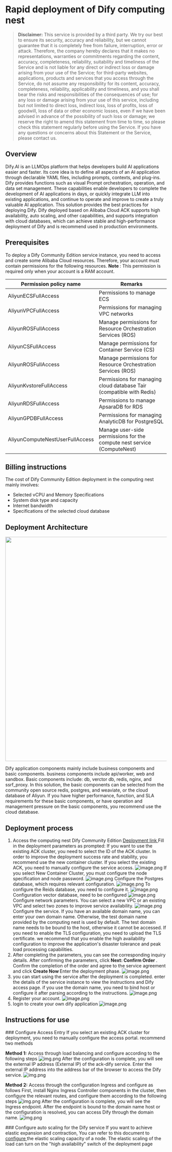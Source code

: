 <h1> Rapid deployment of Dify computing nest </h1>

<blockquote>
<p><strong> Disclaimer:</strong> This service is provided by a third party. We try our best to ensure its security, accuracy and reliability, but we cannot guarantee that it is completely free from failure, interruption, error or attack. Therefore, the company hereby declares that it makes no representations, warranties or commitments regarding the content, accuracy, completeness, reliability, suitability and timeliness of the Service and is not liable for any direct or indirect loss or damage arising from your use of the Service; for third-party websites, applications, products and services that you access through the Service, do not assume any responsibility for its content, accuracy, completeness, reliability, applicability and timeliness, and you shall bear the risks and responsibilities of the consequences of use; for any loss or damage arising from your use of this service, including but not limited to direct loss, indirect loss, loss of profits, loss of goodwill, loss of data or other economic losses, even if we have been advised in advance of the possibility of such loss or damage; we reserve the right to amend this statement from time to time, so please check this statement regularly before using the Service. If you have any questions or concerns about this Statement or the Service, please contact us. </p>
</blockquote>

<h2> Overview </h2>

<p>Dify.AI is an LLMOps platform that helps developers build AI applications easier and faster. Its core idea is to define all aspects of an AI application through declarable YAML files, including prompts, contexts, and plug-ins. Dify provides functions such as visual Prompt orchestration, operation, and data set management. These capabilities enable developers to complete the development of AI applications in days, or quickly integrate LLM into existing applications, and continue to operate and improve to create a truly valuable AI application.
This solution provides the best practices for deploying Dify. Dify deployed based on Alibaba Cloud ACK supports high availability, auto scaling, and other capabilities, and supports integration with cloud databases, which can achieve stable and high-performance deployment of Dify and is recommend used in production environments. </p>

<h2> Prerequisites </h2>

<p> To deploy a Dify Community Edition service instance, you need to access and create some Alibaba Cloud resources. Therefore, your account must contain permissions for the following resources.
<strong> Note </strong>: This permission is required only when your account is a RAM account. </p>

<table>
<thead>
<tr>
<th> Permission policy name </th>
<th> Remarks </th>
</tr>
</thead>
<tbody>
<tr>
<td>AliyunECSFullAccess</td>
<td> Permissions to manage ECS </td>
</tr>
<tr>
<td>AliyunVPCFullAccess</td>
<td> Permissions for managing VPC networks </td>
</tr>
<tr>
<td>AliyunROSFullAccess</td>
<td> Manage permissions for Resource Orchestration Services (ROS) </td>
</tr>
<tr>
<td>AliyunCSFullAccess</td>
<td> Manage permissions for Container Service (CS) </td>
</tr>
<tr>
<td>AliyunROSFullAccess</td>
<td> Manage permissions for Resource Orchestration Services (ROS) </td>
</tr>
<tr>
<td>AliyunKvstoreFullAccess</td>
<td> Permissions for managing cloud database Tair (compatible with Redis) </td>
</tr>
<tr>
<td>AliyunRDSFullAccess</td>
<td> Permissions to manage ApsaraDB for RDS </td>
</tr>
<tr>
<td>AliyunGPDBFullAccess</td>
<td> Permissions for managing AnalyticDB for PostgreSQL </td>
</tr>
<tr>
<td>AliyunComputeNestUserFullAccess</td>
<td> Manage user-side permissions for the compute nest service (ComputeNest) </td>
</tr>
</tbody>
</table>

<h2> Billing instructions </h2>

<p> The cost of Dify Community Edition deployment in the computing nest mainly involves:</p>

<ul>
<li> Selected vCPU and Memory Specifications </li>
<li> System disk type and capacity </li>
<li> Internet bandwidth </li>
<li> Specifications of the selected cloud database </li>
</ul>

<h2> Deployment Architecture </h2>

<p><img src="8.png" width="1500" height="700" align="bottom"/></p>

<p>Dify application components mainly include business components and basic components. business components include api/worker, web and sandbox. Basic components include: db, verctor db, redis, nginx, and ssrf_proxy.
In this solution, the basic components can be selected from the community open source redis, postgres, and weaviate, or the cloud database of Aliyun. If you have higher performance, function, and SLA requirements for these basic components, or have operation and management pressure on the basic components, you recommend use the cloud database. </p>

<h2> Deployment process </h2>

<ol>
<li> Access the computing nest Dify Community Edition <a href = "https://computenest.console.aliyun.com/user/cn-hangzhou/serviceInstanceCreate?ServiceId=service-c8afb895dd314f70a020"> Deployment link </a> Fill in the deployment parameters as prompted:
If you want to use the existing ACK cluster, you need to select the ID of the ACK cluster. In order to improve the deployment success rate and stability, you recommend use the new container cluster. If you select the existing ACK, you need to manually configure the service access.
<img src="9.png" alt="image.png" />
If you select New Container Cluster, you must configure the node specification and node password.
<img src="10.png" alt="image.png" />
Configure the Postgres database, which requires relevant configuration.
<img src="11.png" alt="image.png" />
To configure the Reids database, you need to configure it.
<img src="12.png" alt="image.png" />
Configuration vector database, need to be configured
<img src="13.png" alt="image.png" />
Configure network parameters. You can select a new VPC or an existing VPC and select two zones to improve service availability.
<img src="14.png" alt="image.png" />
Configure the service. If you have an available domain name, you can enter your own domain name. Otherwise, the test domain name provided by the computing nest is used by default. The test domain name needs to be bound to the host, otherwise it cannot be accessed.
If you need to enable the TLS configuration, you need to upload the TLS certificate.
we recommend that you enable the high availability configuration to improve the application's disaster tolerance and peak load processing capabilities. </li>
<li> After completing the parameters, you can see the corresponding inquiry details. After confirming the parameters, click <strong> Next: Confirm Order </strong>. Confirm the completion of the order and agree to the service agreement and click <strong> Create Now </strong>
Enter the deployment phase.
<img src="16.png" alt="image.png" /></li>
<li> you can start using the service after the deployment is completed. enter the details of the service instance to view the instructions and Dify access page. if you use the domain name, you need to bind host or configure it after parsing according to the instructions.
<img src="17.png" alt="image.png" /></li>
<li> Register your account.
<img src="6.png" alt="image.png" /></li>
<li> login to create your own dify application
<img src="7.png" alt="image.png" /></li>
</ol>

<h2> Instructions for use </h2>

<p >### Configure Access Entry
If you select an existing ACK cluster for deployment, you need to manually configure the access portal. recommend two methods </p>

<p><strong> Method 1:</strong> Access through load balancing and configure according to the following steps
<img src="18.png" alt="img.png" />
After the configuration is complete, you will see the external IP address (External IP) of the ack-dify service. Enter the external IP address into the address bar of the browser to access the Dify service.
<img src="19.png" alt="img.png" /></p>

<p><strong> Method 2:</strong> Access through the configuration Ingress and configure as follows
First, install Nginx Ingress Controller components in the cluster, then configure the relevant routes, and configure them according to the following steps
<img src="20.png" alt="img.png" />
After the configuration is complete, you will see the Ingress endpoint. After the endpoint is bound to the domain name host or the configuration is resolved, you can access Dify through the domain name.
<img src="21.png" alt="img.png" /></p>

<p >### Configure auto scaling for the Dify service
If you want to achieve elastic expansion and contraction,
You can refer to this document to <a href = "https://help.aliyun.com/zh/ack/ack-managed-and-ack-dedicated/user-guide/auto-scaling-of-nodes?spm=a2c4g.11186623.help-menu-85222.d_2_12_1_0.9ae546c6P5Pf9i"> configure </a> the elastic scaling capacity of a node.
The elastic scaling of the load can turn on the "high availability" switch of the deployment page </p>
